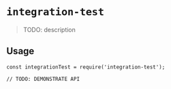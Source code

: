 # `integration-test`

> TODO: description

## Usage

```
const integrationTest = require('integration-test');

// TODO: DEMONSTRATE API
```
